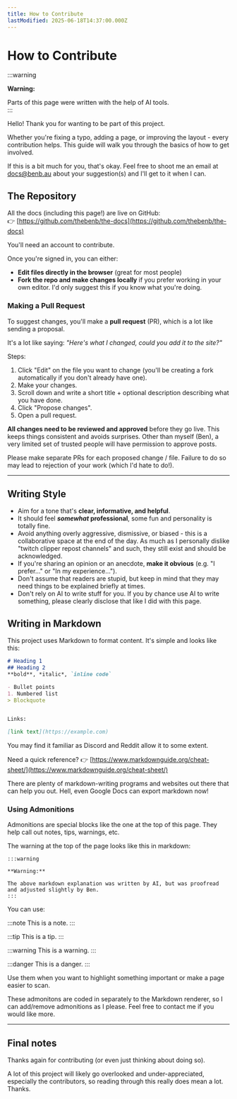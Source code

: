 ```yaml
---
title: How to Contribute
lastModified: 2025-06-18T14:37:00.000Z
---
```

# How to Contribute

:::warning

**Warning:**

Parts of this page were written with the help of AI tools.  
:::

Hello! Thank you for wanting to be part of this project.

Whether you're fixing a typo, adding a page, or improving the layout - every contribution helps. This guide will walk you through the basics of how to get involved.

If this is a bit much for you, that's okay. Feel free to shoot me an email at [docs@benb.au](mailto:docs@benb.au) about your suggestion(s) and I'll get to it when I can.

## The Repository

All the docs (including this page!) are live on GitHub:  
👉 [https://github.com/thebenb/the-docs](https://github.com/thebenb/the-docs)

You'll need an account to contribute.

Once you're signed in, you can either:

*   **Edit files directly in the browser** (great for most people)
*   **Fork the repo and make changes locally** if you prefer working in your own editor. I'd only suggest this if you know what you're doing.

### Making a Pull Request

To suggest changes, you'll make a **pull request** (PR), which is a lot like sending a proposal.

It's a lot like saying: _"Here's what I changed, could you add it to the site?"_

Steps:

1.  Click "Edit" on the file you want to change (you'll be creating a fork automatically if you don't already have one).
2.  Make your changes.
3.  Scroll down and write a short title + optional description describing what you have done.
4.  Click "Propose changes".
5.  Open a pull request.

**All changes need to be reviewed and approved** before they go live. This keeps things consistent and avoids surprises. Other than myself (Ben), a very limited set of trusted people will have permission to approve posts.

Please make separate PRs for each proposed change / file. Failure to do so may lead to rejection of your work (which I'd hate to do!).

* * *

## Writing Style

*   Aim for a tone that's **clear, informative, and helpful**.
*   It should feel **_somewhat_ professional**, some fun and personality is totally fine.
*   Avoid anything overly aggressive, dismissive, or biased - this is a collaborative space at the end of the day. As much as I personally dislike "twitch clipper repost channels" and such, they still exist and should be acknowledged.
*   If you're sharing an opinion or an anecdote, **make it obvious** (e.g. "I prefer…" or "In my experience…").
*   Don't assume that readers are stupid, but keep in mind that they may need things to be explained briefly at times.
*   Don't rely on AI to write stuff for you. If you by chance use AI to write something, please clearly disclose that like I did with this page.

## Writing in Markdown

This project uses Markdown to format content. It's simple and looks like this:

```md
# Heading 1
## Heading 2
**bold**, *italic*, `inline code`

- Bullet points
1. Numbered list
> Blockquote


Links:

[link text](https://example.com)
```

You may find it familiar as Discord and Reddit allow it to some extent.

Need a quick reference? 👉 [https://www.markdownguide.org/cheat-sheet/](https://www.markdownguide.org/cheat-sheet/)

There are plenty of markdown-writing programs and websites out there that can help you out. Hell, even Google Docs can export markdown now!

### Using Admonitions

Admonitions are special blocks like the one at the top of this page. They help call out notes, tips, warnings, etc.

The warning at the top of the page looks like this in markdown:

```
:::warning

**Warning:**

The above markdown explanation was written by AI, but was proofread and adjusted slightly by Ben.
:::
```

You can use:

:::note This is a note. :::

:::tip This is a tip. :::

:::warning This is a warning. :::

:::danger This is a danger. :::

Use them when you want to highlight something important or make a page easier to scan.

These admonitons are coded in separately to the Markdown renderer, so I can add/remove admonitions as I please. Feel free to contact me if you would like more.

* * *

## Final notes

Thanks again for contributing (or even just thinking about doing so).

A lot of this project will likely go overlooked and under-appreciated, especially the contributors, so reading through this really does mean a lot. Thanks.